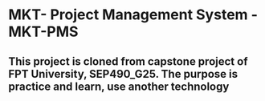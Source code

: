 # MKT- Project Management System - MKT-PMS

## This project is cloned from capstone project of FPT University, SEP490_G25. The purpose is practice and learn, use another technology